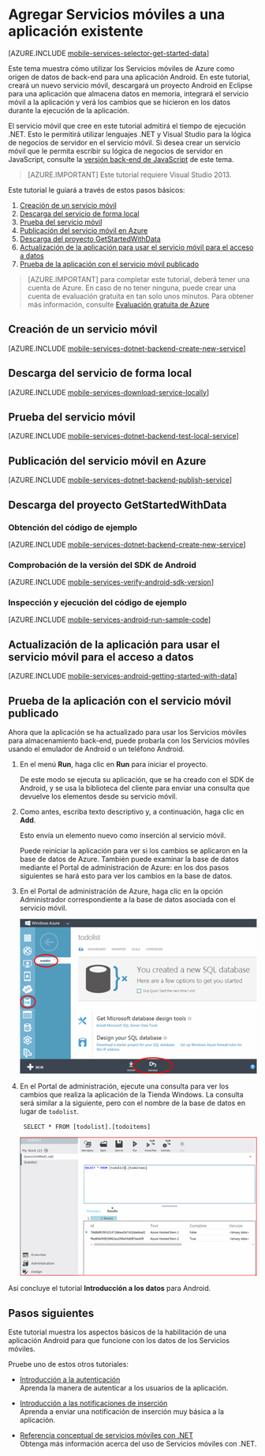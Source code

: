 <properties 
	pageTitle="Introducción a los datos (Android) | Centro de desarrollo móvil" 
	description="Obtenga información acerca de cómo empezar a usar Servicios móviles para aprovechar datos en su aplicación Android." 
	services="mobile-services" 
	documentationCenter="android" 
	authors="RickSaling" 
	manager="dwrede" 
	editor=""/>

<tags 
	ms.service="mobile-services" 
	ms.workload="mobile" 
	ms.tgt_pltfrm="mobile-android" 
	ms.devlang="java" 
	ms.topic="article" 
	ms.date="02/06/2015" 
	ms.author="ricksal"/>

# Agregar Servicios móviles a una aplicación existente

[AZURE.INCLUDE [mobile-services-selector-get-started-data](../includes/mobile-services-selector-get-started-data-EC.md)]

Este tema muestra cómo utilizar los Servicios móviles de Azure como origen de datos de back-end para una aplicación Android. En este tutorial, creará un nuevo servicio móvil, descargará un proyecto Android en Eclipse para una aplicación que almacena datos en memoria, integrará el servicio móvil a la aplicación y verá los cambios que se hicieron en los datos durante la ejecución de la aplicación.

El servicio móvil que cree en este tutorial admitirá el tiempo de ejecución .NET. Esto le permitirá utilizar lenguajes .NET y Visual Studio para la lógica de negocios de servidor en el servicio móvil. Si desea crear un servicio móvil que le permita escribir su lógica de negocios de servidor en JavaScript, consulte la [versión back-end de JavaScript] de este tema.

> [AZURE.IMPORTANT] Este tutorial requiere Visual Studio 2013.

Este tutorial le guiará a través de estos pasos básicos:


1. [Creación de un servicio móvil]
2. [Descarga del servicio de forma local]
3. [Prueba del servicio móvil]
4. [Publicación del servicio móvil en Azure]
5. [Descarga del proyecto GetStartedWithData]
4. [Actualización de la aplicación para usar el servicio móvil para el acceso a datos]
5. [Prueba de la aplicación con el servicio móvil publicado]


> [AZURE.IMPORTANT] para completar este tutorial, deberá tener una cuenta de Azure. En caso de no tener ninguna, puede crear una cuenta de evaluación gratuita en tan solo unos minutos. Para obtener más información, consulte [Evaluación gratuita de Azure](http://www.windowsazure.com/pricing/free-.trial/?WT.mc_id=AE564AB28&amp;returnurl=http%3A%2F%2Fwww.windowsazure.com%2Fes-es%2Fdocumentation%2Farticles%2Fmobile-services-dotnet-backend-windows-store-dotnet-get-started-data%2F"%20target="_blank) 


<h2><a name="create-service"></a>Creación de un servicio móvil</h2>

[AZURE.INCLUDE [mobile-services-dotnet-backend-create-new-service](../includes/mobile-services-dotnet-backend-create-new-service.md)]


<h2><a name="download-the-service"></a>Descarga del servicio de forma local</h2>

[AZURE.INCLUDE [mobile-services-download-service-locally](../includes/mobile-services-download-service-locally.md)]

<h2><a name="test-the-service"></a>Prueba del servicio móvil</h2>

[AZURE.INCLUDE [mobile-services-dotnet-backend-test-local-service](../includes/mobile-services-dotnet-backend-test-local-service.md)]

<h2><a name="publish-the-service"></a>Publicación del servicio móvil en Azure</h2>

[AZURE.INCLUDE [mobile-services-dotnet-backend-publish-service](../includes/mobile-services-dotnet-backend-publish-service.md)]

<h2><a name="download-app"></a>Descarga del proyecto GetStartedWithData</h2>

### Obtención del código de ejemplo

[AZURE.INCLUDE [mobile-services-dotnet-backend-create-new-service](../includes/download-android-sample-code-EC.md)]

### Comprobación de la versión del SDK de Android

[AZURE.INCLUDE [mobile-services-verify-android-sdk-version](../includes/mobile-services-verify-android-sdk-version-EC.md)]


### Inspección y ejecución del código de ejemplo

[AZURE.INCLUDE [mobile-services-android-run-sample-code](../includes/mobile-services-android-run-sample-code-EC.md)]

<h2><a name="update-app"></a>Actualización de la aplicación para usar el servicio móvil para el acceso a datos</h2>

[AZURE.INCLUDE [mobile-services-android-getting-started-with-data](../includes/mobile-services-android-getting-started-with-data-EC.md)]

<h2><a name="test-app"></a>Prueba de la aplicación con el servicio móvil publicado</h2>


Ahora que la aplicación se ha actualizado para usar los Servicios móviles para almacenamiento back-end, puede probarla con los Servicios móviles usando el emulador de Android o un teléfono Android.

1. En el menú **Run**, haga clic en **Run** para iniciar el proyecto.

	De este modo se ejecuta su aplicación, que se ha creado con el SDK de Android, y se usa la biblioteca del cliente para enviar una consulta que devuelve los elementos desde su servicio móvil.

5. Como antes, escriba texto descriptivo y, a continuación, haga clic en **Add**.

   	Esto envía un elemento nuevo como inserción al servicio móvil.

    Puede reiniciar la aplicación para ver si los cambios se aplicaron en la base de datos de Azure. También puede examinar la base de datos mediante el Portal de administración de Azure:  en los dos pasos siguientes se hará esto para ver los cambios en la base de datos.


4. En el Portal de administración de Azure, haga clic en la opción Administrador correspondiente a la base de datos asociada con el servicio móvil.

    ![](./media/mobile-services-dotnet-backend-android-get-started-data/manage-sql-azure-database.png)

5. En el Portal de administración, ejecute una consulta para ver los cambios que realiza la aplicación de la Tienda Windows. La consulta será similar a la siguiente, pero con el nombre de la base de datos en lugar de `todolist`.

        SELECT * FROM [todolist].[todoitems]

    ![](./media/mobile-services-dotnet-backend-android-get-started-data/sql-azure-query.png)

Así concluye el tutorial **Introducción a los datos** para Android.



## <a name="next-steps"> </a>Pasos siguientes

Este tutorial muestra los aspectos básicos de la habilitación de una aplicación Android para que funcione con los datos de los Servicios móviles. 

<!--Next, consider completing one of the following tutorials that is based on the GetStartedWithData app that you created in this tutorial:

* [Validate and modify data with scripts]
  <br/>Learn more about using server scripts in Mobile Services to validate and change data sent from your app.

* [Refine queries with paging]
  <br/>Learn how to use paging in queries to control the amount of data handled in a single request.

Once you have completed the data series, try
-->

Pruebe uno de estos otros tutoriales:

* [Introducción a la autenticación]
  <br/>Aprenda la manera de autenticar a los usuarios de la aplicación.

* [Introducción a las notificaciones de inserción]
  <br/>Aprenda a enviar una notificación de inserción muy básica a la aplicación.

* [Referencia conceptual de servicios móviles con .NET]
  <br/>Obtenga más información acerca del uso de Servicios móviles con .NET.
  
<!-- Anchors. -->

[Creación de un servicio móvil]: #create-service
[Descarga del servicio de forma local]: #download-the-service-locally
[Prueba del servicio móvil]: #test-the-service
[Descarga del proyecto GetStartedWithData]: #download-app
[Actualización de la aplicación para usar el servicio móvil para el acceso a datos]: #update-app
[Prueba de la aplicación Android con el servicio hospedado de manera local]: #test-locally-hosted
[Publicación del servicio móvil en Azure]: #publish-mobile-service
[Prueba de la aplicación Android con el servicio hospedado en Azure]: #test-azure-hosted
[Prueba de la aplicación con el servicio móvil publicado]: #test-app
[Pasos siguientes]:#next-steps

<!-- Images. -->
[0]: ./media/mobile-services-dotnet-backend-windows-store-dotnet-get-started-data/app-view.png
[1]: ./media/mobile-services-dotnet-backend-windows-store-dotnet-get-started-data/mobile-data-sample-download-dotnet-vs13.png
[2]: ./media/mobile-services-dotnet-backend-windows-store-dotnet-get-started-data/mobile-service-overview-page.png
[3]: ./media/mobile-services-dotnet-backend-windows-store-dotnet-get-started-data/download-service-project.png
[4]: ./media/mobile-services-dotnet-backend-windows-store-dotnet-get-started-data/add-service-project-to-solution.png
[5]: ./media/mobile-services-dotnet-backend-windows-store-dotnet-get-started-data/download-publishing-profile.png
[6]: ./media/mobile-services-dotnet-backend-windows-store-dotnet-get-started-data/add-existing-project-dialog.png
[7]: ./media/mobile-services-dotnet-backend-windows-store-dotnet-get-started-data/vs-manage-nuget-packages.png
[8]: ./media/mobile-services-dotnet-backend-windows-store-dotnet-get-started-data/manage-nuget-packages.png
[9]: ./media/mobile-services-dotnet-backend-windows-store-dotnet-get-started-data/copy-mobileserviceclient-snippet.png
[10]: ./media/mobile-services-dotnet-backend-windows-store-dotnet-get-started-data/vs-pasted-mobileserviceclient.png
[11]: ./media/mobile-services-dotnet-backend-windows-store-dotnet-get-started-data/vs-build-solution.png
[12]: ./media/mobile-services-dotnet-backend-windows-store-dotnet-get-started-data/vs-run-solution.png
[13]: ./media/mobile-services-dotnet-backend-windows-store-dotnet-get-started-data/new-local-todoitem.png
[14]: ./media/mobile-services-dotnet-backend-windows-store-dotnet-get-started-data/vs-show-local-table-data.png
[15]: ./media/mobile-services-dotnet-backend-windows-store-dotnet-get-started-data/local-item-checked.png
[16]: ./media/mobile-services-dotnet-backend-windows-store-dotnet-get-started-data/azure-items.png
[17]: ./media/mobile-services-dotnet-backend-windows-store-dotnet-get-started-data/manage-sql-azure-database.png
[18]: ./media/mobile-services-dotnet-backend-windows-store-dotnet-get-started-data/sql-azure-query.png

[20]: ./media/mobile-services-dotnet-backend-windows-store-dotnet-get-started-data/vs-build-service-project.png
[21]: ./media/mobile-services-dotnet-backend-windows-store-dotnet-get-started-data/vs-start-debug-service-project.png
[22]: ./media/mobile-services-dotnet-backend-windows-store-dotnet-get-started-data/service-welcome-page.png
[23]: ./media/mobile-services-dotnet-backend-windows-store-dotnet-get-started-data/iis-express-tray.png

[26]: ./media/mobile-services-dotnet-backend-windows-store-dotnet-get-started-data/copy-service-and-packages-folder.png


<!-- URLs. -->
[Validación y modificación de datos con scripts]: /develop/mobile/tutorials/validate-modify-and-augment-data-dotnet
[Limitación de consultas con paginación]: /develop/mobile/tutorials/add-paging-to-data-dotnet
[Introducción a los servicios móviles]: /documentation/articles/mobile-services-dotnet-backend-windows-store-dotnet-get-started/
[Introducción a la autenticación]: /develop/mobile/tutorials/get-started-with-users-android
[Introducción a las notificaciones de inserción]: /develop/mobile/tutorials/get-started-with-push-android
[JavaScript y HTML]: /develop/mobile/tutorials/get-started-with-data-js
[versión back-end de JavaScript]: /develop/mobile/tutorials/get-started-with-data-android

[Portal de administración de Azure]: https://manage.windowsazure.com/
[Portal de administración]: https://manage.windowsazure.com/
[SDK de servicios móviles]: http://go.microsoft.com/fwlink/p/?LinkId=257545
[Sitio de ejemplos de código para desarrolladores]:  http://go.microsoft.com/fwlink/p/?LinkId=328660
[Referencia conceptual de servicios móviles con .NET]: /develop/mobile/how-to-guides/work-with-net-client-library
[Clase MobileServiceClient]: http://go.microsoft.com/fwlink/p/?LinkId=302030
[Referencia conceptual de servicios móviles con .NET]: /documentation/articles/mobile-services-windows-dotnet-how-to-use-client-library  
<!--HONumber=47-->
